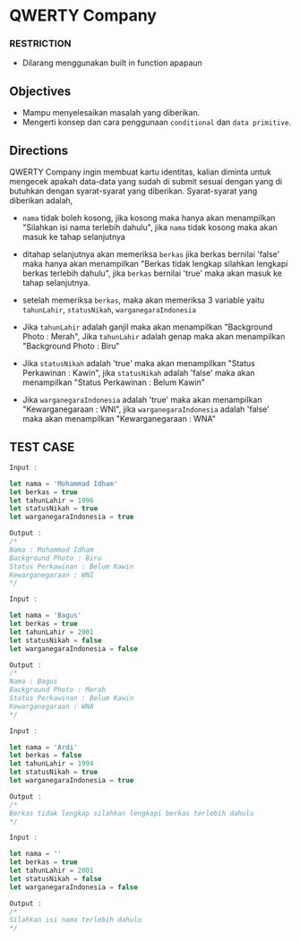 # QWERTY Company

### RESTRICTION
- Dilarang menggunakan built in function apapaun

## Objectives
- Mampu menyelesaikan masalah yang diberikan.
- Mengerti konsep dan cara penggunaan `conditional` dan `data primitive`.

## Directions
QWERTY Company ingin membuat kartu identitas, kalian diminta untuk mengecek apakah data-data yang sudah di submit sesuai dengan yang di butuhkan dengan syarat-syarat yang diberikan.
Syarat-syarat yang diberikan adalah,

- `nama` tidak boleh kosong, jika kosong maka hanya akan menampilkan "Silahkan isi nama terlebih dahulu", jika `nama` tidak kosong maka akan masuk ke tahap selanjutnya

- ditahap selanjutnya akan memeriksa `berkas` jika berkas bernilai 'false' maka hanya akan menampilkan "Berkas tidak lengkap silahkan lengkapi berkas terlebih dahulu", jika `berkas` bernilai 'true' maka akan masuk ke tahap selanjutnya.

- setelah memeriksa `berkas`, maka akan memeriksa 3 variable yaitu `tahunLahir`, `statusNikah`, `warganegaraIndonesia`
- Jika `tahunLahir` adalah ganjil maka akan menampilkan "Background Photo : Merah", Jika `tahunLahir` adalah genap maka akan menampilkan "Background Photo : Biru"
- Jika `statusNikah` adalah 'true' maka akan menampilkan "Status Perkawinan : Kawin", jika `statusNikah` adalah 'false' maka akan menampilkan "Status Perkawinan : Belum Kawin"
- Jika `warganegaraIndonesia` adalah 'true' maka akan menampilkan "Kewarganegaraan : WNI", jika `warganegaraIndonesia` adalah 'false' maka akan menampilkan "Kewarganegaraan : WNA"


## TEST CASE
```js
Input :

let nama = 'Mohammad Idham'
let berkas = true
let tahunLahir = 1996
let statusNikah = true
let warganegaraIndonesia = true

Output :
/*
Nama : Mohammad Idham 
Background Photo : Biru 
Status Perkawinan : Belum Kawin 
Kewarganegaraan : WNI
*/
```

```js
Input :

let nama = 'Bagus'
let berkas = true
let tahunLahir = 2001
let statusNikah = false
let warganegaraIndonesia = false

Output :
/*
Nama : Bagus 
Background Photo : Merah 
Status Perkawinan : Belum Kawin 
Kewarganegaraan : WNA
*/
```

```js
Input :

let nama = 'Ardi'
let berkas = false
let tahunLahir = 1994
let statusNikah = true
let warganegaraIndonesia = true

Output :
/*
Berkas tidak lengkap silahkan lengkapi berkas terlebih dahulu
*/
```

```js
Input :

let nama = ''
let berkas = true
let tahunLahir = 2001
let statusNikah = false
let warganegaraIndonesia = false

Output :
/*
Silahkan isi nama terlebih dahulu
*/

```